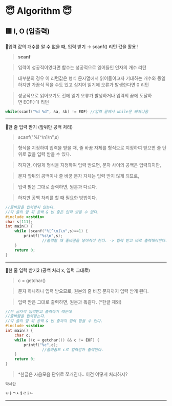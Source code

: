 # 😇 Algorithm 😇

## 🟥 I, O (입출력)

🍎입력 값의 개수를 알 수 없을 때, 입력 받기 → scanf() 리턴 값을 활용 !

> **scanf**

> 입력이 성공적이였다면 함수는 성공적으로 읽어들인 인자의 개수 리턴

> 대부분의 경우 이 리턴값은 형식 문자열에서 읽어들이고자 기대하는 개수와 동일하지만 가끔식 적을 수도 있고 심지어 읽기에 오류가 발생한다면 0 리턴

> 성공적으로 읽어보기도 전에 읽기 오류가 발생하거나 입력의 끝에 도달하면 EOF(-1) 리턴

```cpp
while(scanf("%d %d", &a, &b) != EOF) //입력 끝에서 while문 빠져나옴
```

---

🍎한 줄 입력 받기 (앞뒤만 공백 처리)

> scanf("%[^\n]\n",s)

> 형식을 지정하여 입력을 받을 때, 줄 바꿈 자체를 형식으로 지정하여 받으면 줄 단위로 값을 입력 받을 수 있다.

> 하지만, 이렇게 형식을 지정하여 입력 받으면, 문자 사이의 공백은 입력되지만,

> 문자 앞뒤의 공백이나 줄 바꿈 문자 자체는 입력 받지 않게 되므로,

> 입력 받은 그대로 출력하면, 원본과 다르다.

> 하지만 공백 처리를 할 때 필요한 방법이다.

```cpp
//줄바꿈을 입력받지 않는다.
//각 줄의 앞 뒤 공백 & 빈 줄은 입력 받을 수 없다.
#include <cstdio>
char s[111];
int main() {
    while (scanf("%[^\n]\n",s)==1) {
        printf("%s\n",s);
				//출력할 때 줄바꿈을 넣어줘야 한다. -> 입력 받고 바로 출력해야한다.
    }
    return 0;
}
```

---

🍎한 줄 입력 받기2 (공백 처리 x, 입력 그대로)

> c = getchar()

> 문자 하나하나 입력 받으므로, 원본의 줄 바꿈 문자까지 입력 받게 된다.

> 입력 받은 그대로 출력하면, 원본과 똑같다.  (*한글 제외)

```cpp
//한 글자씩 입력받고 출력하기 때문에
//줄바꿈을 입력받는다.
//각 줄의 앞 뒤 공백 & 빈 줄까지 입력 받을 수 있다.
#include <cstdio>
int main() {
    char c;
    while ((c = getchar()) && c != EOF) {
        printf("%c",c);
				//줄바꿈도 c로 입력받아 출력된다. 
    }
    return 0;
}
```

> *한글은 자음모음 단위로 쪼개진다.. 이건 어떻게 처리하지?

```jsx
박세란

ㅂㅏㄱㅅㅔㄹㅏㄴ
```

---

